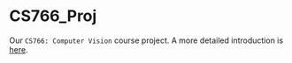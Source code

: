 # CS766_Proj

Our `CS766: Computer Vision` course project. A more detailed introduction is [here](https://github.com/wendili-cs/CS766_Proj/wiki).
